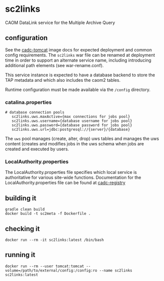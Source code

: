 # sc2links

CAOM DataLink service for the Multiple Archive Query

## configuration
See the [cadc-tomcat](https://github.com/opencadc/docker-base/tree/master/cadc-tomcat) image
docs for expected deployment and common config requirements. The `sc2links` war file can be renamed
at deployment time in order to support an alternate service name, including introducing
additional path elements (see war-rename.conf).

This service instance is expected to have a database backend to store the TAP metadata and which
also includes the caom2 tables.

Runtime configuration must be made available via the `/config` directory.

### catalina.properties
```
# database connection pools
   sc2links.uws.maxActive={max connections for jobs pool}
   sc2links.uws.username={database username for jobs pool}
   sc2links.uws.password={database password for jobs pool}
   sc2links.uws.url=jdbc:postgresql://{server}/{database}
```

The `uws` pool manages (create, alter, drop) uws tables and manages the uws content
(creates and modifies jobs in the uws schema when jobs are created and executed by users.

### LocalAuthority.properties
The LocalAuthority.properties file specifies which local service is authoritative for various site-wide functions.
Documentation for the LocalAuthority.properties file can be found at [cadc-registry](https://github.com/opencadc/reg/tree/master/cadc-registry)

## building it
```
gradle clean build
docker build -t sc2meta -f Dockerfile .
```

## checking it
```
docker run --rm -it sc2links:latest /bin/bash
```

## running it
```
docker run --rm --user tomcat:tomcat --volume=/path/to/external/config:/config:ro --name sc2links sc2links:latest
```
